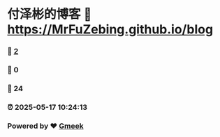 # 付泽彬的博客 :link: https://MrFuZebing.github.io/blog
### :page_facing_up: [2](https://MrFuZebing.github.io/blog.mrfuzebing.github.io/tag.html) 
### :speech_balloon: 0 
### :hibiscus: 24 
### :alarm_clock: 2025-05-17 10:24:13 
### Powered by :heart: [Gmeek](https://github.com/Meekdai/Gmeek)
